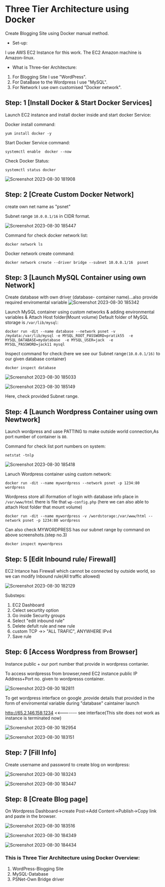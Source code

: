 # Three Tier Architecture using Docker
Create Blogging Site using Docker manual method.

- Set-up:

I use AWS EC2 Instance for this work. The EC2 Amazon machine is Amazon-linux.

- What is Three-tier Architecture:
  
 1. For Blogging Site I use "WordPress".
 2. For DataBase to the Wordpress I use "MySQL".
 3. For Network I use own customised "Docker network".

## Step: 1 [Install Docker & Start Docker Services]
Launch EC2 instance and install docker inside and start docker Service:

Docker install command:
    
    yum install docker -y 

Start Docker Service command:
   
    systemctl enable  docker --now 

Check Docker Status:

    systemctl status docker
      
![Screenshot 2023-08-30 181908](https://github.com/Pratikshinde55/Three-Tier-Architecture/assets/145910708/1bd38c3c-06dc-436f-9780-00f32455229c)

## Step: 2 [Create Custom Docker Network]
create own net name as "psnet"

Subnet range `10.0.0.1/16` in CIDR format.
        
![Screenshot 2023-08-30 185447](https://github.com/Pratikshinde55/Three-Tier-Architecture/assets/145910708/e265d278-0646-488d-ae0d-de9c46bcf87c)

Command for check docker network list:
    
    docker network ls

Docker network create command:

    docker network create --driver bridge --subnet 10.0.0.1/16  psnet
        
## Step: 3 [Launch MySQL Container using own Network]
Create database with own driver (database- container name)...also provide required enviromental variable
 ![Screenshot 2023-08-30 185342](https://github.com/Pratikshinde55/Three-Tier-Architecture/assets/145910708/98939e39-6331-4145-9fee-be84232e668e)

Launch MySQL container using custom networks & adding environmental variables & Attach Host folder(Mount volume) Default folder of MySQL storage is `/var/lib/mysql`:

    docker run -dit --name database --network psnet -v /mydata:/var/lib/mysql -e MYSQL_ROOT_PASSWORD=pratik55  -e MYSQL_DATABASE=mydatabase  -e MYSQL_USER=jack  -e MYSQL_PASSWORD=jack11 mysql

Inspect command for check:(here we see our Subnet range`(10.0.0.1/16)` to our given database container)

    docker inspect database   
                 
![Screenshot 2023-08-30 185033](https://github.com/Pratikshinde55/Three-Tier-Architecture/assets/145910708/a6c68e2e-cfea-4aa7-8f79-5d41ba5caa22)

![Screenshot 2023-08-30 185149](https://github.com/Pratikshinde55/Three-Tier-Architecture/assets/145910708/3f1270fe-8fb0-47e1-85d7-66445d06fec4)

Here, check provided Subnet range.

## Step: 4 [Launch Wordpress Container using own Newtwork]
Launch wordpress and uase PATTING to make outside world connection,As port number of container is `80`.

Command for check list port numbers on system:
              
    netstat -tnlp
          
![Screenshot 2023-08-30 185418](https://github.com/Pratikshinde55/Three-Tier-Architecture/assets/145910708/b82e4635-d464-44b2-9729-0fc29d532f45)

Lanuch Wordpress container using custom network:

    docker run -dit --name mywordpress --network psnet -p 1234:80 wordpress

Wordpress store all iformation of login with database info place in `/var/www/html` there is file that `wp-config.php` (here we can also able to attach Host folder that mount volume)

    docker run -dit --name mywordpress -v /wordstorage:/var/www/html --network psnet -p 1234:80 wordpress
    
Can also check MYWORDPRESS has our subnet range by command on above screenshots.(step no.3)
    
    docker inspect mywordpress

## Step: 5 [Edit Inbound rule/ Firewall]
EC2 Intance has Firewall which cannot be connected by outside world, so we can modify Inbound rule(All traffic allowed)

![Screenshot 2023-08-30 182129](https://github.com/Pratikshinde55/Three-Tier-Architecture/assets/145910708/4c596a4b-39f4-49fa-911f-5dc0a4cc01a1)

Substeps:

1. EC2 Dashboard
2. Celect securtity option
3. Go inside Security groups
4. Select "edit inbound rule"
5. Delete defult rule and new rule
6. custom TCP ->> "ALL TRAFIC", ANYWHERE IPv4
7. Save rule

## Step: 6 [Access Wordpress from Browser]
Instance public + our port number that provide in wordpress contanier.

To access wordpresss from browser,need EC2 instance public IP Address+Port no. given to wordpresss container.

![Screenshot 2023-08-30 182811](https://github.com/Pratikshinde55/Three-Tier-Architecture/assets/145910708/90f63389-dbfc-40aa-84bb-82d28772da1b)

To get wordpress interface on google ,provide details that provided in the form of enviromental variable during "database" caintainer launch

http://65.2.146.158:1234    <<------- see interface(This site does not work as instance is terminated now)

![Screenshot 2023-08-30 182954](https://github.com/Pratikshinde55/Three-Tier-Architecture/assets/145910708/6ffc643c-d1bb-47fb-a6e4-4e376b263aa9)


![Screenshot 2023-08-30 183151](https://github.com/Pratikshinde55/Three-Tier-Architecture/assets/145910708/b8c3d0e1-9a34-4a66-970e-236fe770f9b4)

## Step: 7 [Fill Info]
Create username and password to create blog on wordpress:

![Screenshot 2023-08-30 183243](https://github.com/Pratikshinde55/Three-Tier-Architecture/assets/145910708/af521986-471a-4b56-a6f7-079cc889c2cf)

![Screenshot 2023-08-30 183447](https://github.com/Pratikshinde55/Three-Tier-Architecture/assets/145910708/e159eb84-9f1e-4158-8c41-75376ec2cda0)

## Step: 8 [Create Blog page]
On Wordpress Dashboard->create Post->Add Content->Publish->Copy link and paste in the browser.

![Screenshot 2023-08-30 183516](https://github.com/Pratikshinde55/Three-Tier-Architecture/assets/145910708/552edbcb-1dd5-4467-b99d-328a5bac4c53)

![Screenshot 2023-08-30 184349](https://github.com/Pratikshinde55/Three-Tier-Architecture/assets/145910708/9cf35c01-a9fb-40a5-9931-187d04b24787)

![Screenshot 2023-08-30 184434](https://github.com/Pratikshinde55/Three-Tier-Architecture/assets/145910708/c76e18ff-f6ea-4eba-b4dd-e18ce00331d7)


### This is Three Tier Architecture using Docker Overview:
1. WordPress-Blogging Site
2. MySQL-Database 
3. PSNet-Own Bridge driver

